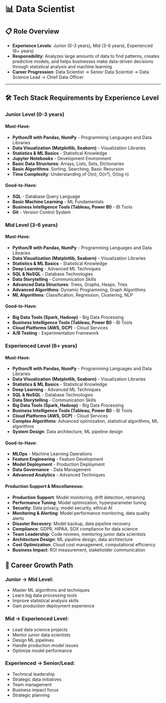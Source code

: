 # 📊 Data Scientist

## 📋 Role Overview
- **Experience Levels**: Junior (0-3 years), Mid (3-6 years), Experienced (6+ years)
- **Responsibility**: Analyzes large amounts of data to find patterns, creates predictive models, and helps businesses make data-driven decisions through statistical analysis and machine learning
- **Career Progression**: Data Scientist → Senior Data Scientist → Data Science Lead → Chief Data Officer

---

## 🛠️ Tech Stack Requirements by Experience Level

### **Junior Level (0-3 years)**

#### **Must-Have:**
- **Python/R with Pandas, NumPy** - Programming Languages and Data Libraries
- **Data Visualization (Matplotlib, Seaborn)** - Visualization Libraries
- **Statistics & ML Basics** - Statistical Knowledge
- **Jupyter Notebooks** - Development Environment
- **Basic Data Structures**: Arrays, Lists, Sets, Dictionaries
- **Basic Algorithms**: Sorting, Searching, Basic Recursion
- **Time Complexity**: Understanding of O(n), O(n²), O(log n)

#### **Good-to-Have:**
- **SQL** - Database Query Language
- **Basic Machine Learning** - ML Fundamentals
- **Business Intelligence Tools (Tableau, Power BI)** - BI Tools
- **Git** - Version Control System

### **Mid Level (3-6 years)**

#### **Must-Have:**
- **Python/R with Pandas, NumPy** - Programming Languages and Data Libraries
- **Data Visualization (Matplotlib, Seaborn)** - Visualization Libraries
- **Statistics & ML Basics** - Statistical Knowledge
- **Deep Learning** - Advanced ML Techniques
- **SQL & NoSQL** - Database Technologies
- **Data Storytelling** - Communication Skills
- **Advanced Data Structures**: Trees, Graphs, Heaps, Tries
- **Advanced Algorithms**: Dynamic Programming, Graph Algorithms
- **ML Algorithms**: Classification, Regression, Clustering, NLP

#### **Good-to-Have:**
- **Big Data Tools (Spark, Hadoop)** - Big Data Processing
- **Business Intelligence Tools (Tableau, Power BI)** - BI Tools
- **Cloud Platforms (AWS, GCP)** - Cloud Services
- **A/B Testing** - Experimentation Framework

### **Experienced Level (6+ years)**

#### **Must-Have:**
- **Python/R with Pandas, NumPy** - Programming Languages and Data Libraries
- **Data Visualization (Matplotlib, Seaborn)** - Visualization Libraries
- **Statistics & ML Basics** - Statistical Knowledge
- **Deep Learning** - Advanced ML Techniques
- **SQL & NoSQL** - Database Technologies
- **Data Storytelling** - Communication Skills
- **Big Data Tools (Spark, Hadoop)** - Big Data Processing
- **Business Intelligence Tools (Tableau, Power BI)** - BI Tools
- **Cloud Platforms (AWS, GCP)** - Cloud Services
- **Complex Algorithms**: Advanced optimization, statistical algorithms, ML algorithms
- **System Design**: Data architecture, ML pipeline design

#### **Good-to-Have:**
- **MLOps** - Machine Learning Operations
- **Feature Engineering** - Feature Development
- **Model Deployment** - Production Deployment
- **Data Governance** - Data Management
- **Advanced Analytics** - Advanced Techniques

#### **Production Support & Miscellaneous:**
- **Production Support**: Model monitoring, drift detection, retraining
- **Performance Tuning**: Model optimization, hyperparameter tuning
- **Security**: Data privacy, model security, ethical AI
- **Monitoring & Alerting**: Model performance monitoring, data quality alerts
- **Disaster Recovery**: Model backup, data pipeline recovery
- **Compliance**: GDPR, HIPAA, SOX compliance for data science
- **Team Leadership**: Code reviews, mentoring junior data scientists
- **Architecture Design**: ML pipeline design, data architecture
- **Cost Optimization**: Cloud cost management, computational efficiency
- **Business Impact**: ROI measurement, stakeholder communication

## 🚀 Career Growth Path

### **Junior → Mid Level:**
- Master ML algorithms and techniques
- Learn big data processing tools
- Improve statistical analysis skills
- Gain production deployment experience

### **Mid → Experienced Level:**
- Lead data science projects
- Mentor junior data scientists
- Design ML pipelines
- Handle production model issues
- Optimize model performance

### **Experienced → Senior/Lead:**
- Technical leadership
- Strategic data initiatives
- Team management
- Business impact focus
- Strategic planning
